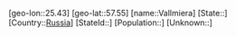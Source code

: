 ﻿---
location: [57.55,25.43]
type: City
tags:
- geo/City


SpocWebEntityId: 35188
isDeleted: false
confidential: public

---
[geo-lon::25.43]
[geo-lat::57.55]
[name::Vallmiera]
[State::]
[Country::[Russia](geo/Continent/Europe/Russia.md)]
[StateId::]
[Population::]
[Unknown::]

